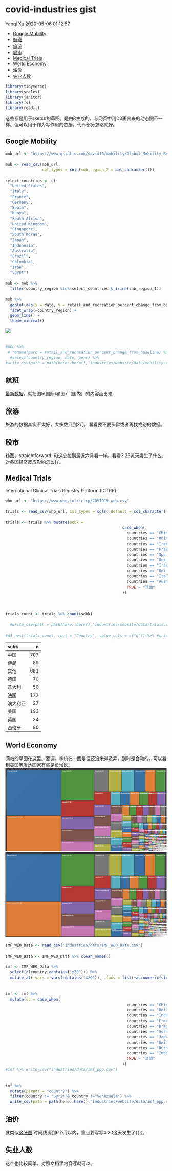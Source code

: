 covid-industries gist
================
Yanqi Xu
2020-05-06 01:12:57

  - [Google Mobility](#google-mobility)
  - [航班](#航班)
  - [旅游](#旅游)
  - [股市](#股市)
  - [Medical Trials](#medical-trials)
  - [World Economy](#world-economy)
  - [油价](#油价)
  - [失业人数](#失业人数)

``` r
library(tidyverse)
library(scales)
library(janitor)
library(fs)
library(readxl)
```

这些都是用于sketch的草图。是由R生成的，与网页中用D3画出来的动态图不一样。但可以用于作为写作用的依据。代码部分忽略就好。

## Google Mobility

``` r
mob_url <- "https://www.gstatic.com/covid19/mobility/Global_Mobility_Report.csv?cachebust=911a386b6c9c230f"

mob <- read_csv(mob_url,
                col_types = cols(sub_region_2 = col_character()))

select_countries <- c(
  "United States",
  "Italy",
  "France",
  "Germany",
  "Spain",
  "Kenya",
  "South Africa",
  "United Kingdom",
  "Singapore",
  "South Korea",
  "Japan",
  "Indonesia",
  "Australia",
  "Brazil",
  "Colombia",
  "Iran",
  "Egypt")

mob <- mob %>% 
  filter(country_region %in% select_countries & is.na(sub_region_1))

mob %>% 
  ggplot(aes(x = date, y = retail_and_recreation_percent_change_from_baseline)) +
  facet_wrap(~country_region) +
  geom_line() + 
  theme_minimal()
```

![](../plots/google%20mobility-1.png)<!-- -->

``` r

#mob %>% 
 # rename(perc = retail_and_recreation_percent_change_from_baseline) %>% 
  #select(country_region, date, perc) %>% 
#write_csv(path = path(here::here(),"industries/website/data/mobility.csv"),na = "")
```

## 航班

[最新数据](https://www.iata.org/en/iata-repository/publications/economic-reports/air-passenger-monthly-analysis---mar-2020/)，就把图5(国际)和图7（国内）的内容画出来

## 旅游

旅游的数据其实不太好，大多数只到2月。看看要不要保留或者再找找别的数据。

## 股市

线图，straightforward.
和[这个](https://www.macrotrends.net/1358/dow-jones-industrial-average-last-10-years)拉到最近六月看一样。看看3.23这天发生了什么，对各国经济反应影响怎么样。

## Medical Trials

International Clinical Trials Registry Platform (ICTRP)

``` r
who_url <- "https://www.who.int/ictrp/COVID19-web.csv"

trials <- read_csv(who_url, col_types = cols(.default = col_character())) %>% clean_names()

trials <- trials %>% mutate(scbk = 
                                                   case_when(
                                                     countries == "China" ~ "中国",
                                                     countries == "United States" ~ "美国",
                                                     countries == "Iran (Islamic Republic of)" ~ "伊朗",
                                                     countries == "France" ~ "法国",
                                                     countries == "Spain" ~ "西班牙",
                                                     countries == "Germany" ~ "德国",
                                                     countries == "Iran (Islamic Republic of)" ~ "伊朗",
                                                     countries == "United Kingdom" ~ "英国",
                                                     countries == "Italy" ~ "意大利",
                                                     countries == "Australia" ~ "澳大利亚",
                                                     TRUE ~ "其他"
                                                   ))


  
trials_count <- trials %>% count(scbk) 

  #write_csv(path = path(here::here(),"industries/website/data/trials.csv"),na = "")

#d3_nest(trials_count, root = "Country", value_cols = c("n")) %>% #write(path(here::here(),"industries/website/data/trials.json"))
```

| scbk |   n |
| :--- | --: |
| 中国   | 707 |
| 伊朗   |  89 |
| 其他   | 691 |
| 德国   |  70 |
| 意大利  |  50 |
| 法国   | 177 |
| 澳大利亚 |  27 |
| 美国   | 193 |
| 英国   |  34 |
| 西班牙  |  80 |

## World Economy

网站的草图在这里。要调。字挤在一团是但还没来得及弄，到时是会动的。可以看到美国等发达国家有些是负增长。
![2019年](plots/2019.png) ![2019年](plots/2020.png)

``` r
IMF_WEO_Data <- read_csv("industries/data/IMF_WEO_Data.csv")

IMF_WEO_Data <- IMF_WEO_Data %>% clean_names()

imf <- IMF_WEO_Data %>% 
  select(c(country,contains("x20"))) %>% 
  mutate_at(.vars = vars(contains("x20")), .funs = list(~as.numeric(str_remove(.,","))))


imf <- imf %>% 
  mutate(sc = case_when(
                                                     countries == "China" ~ "中国",
                                                     countries == "United States" ~ "美国",
                                                     countries == "India" ~ "印度",
                                                     countries == "France" ~ "法国",
                                                     countries == "Brazil" ~ "巴西",
                                                     countries == "Germany" ~ "德国",
                                                     countries == "Japan" ~ "日本",
                                                     countries == "United Kingdom" ~ "英国",
                                                     countries == "Russia" ~ "俄罗斯",
                                                     countries == "Indonesia" ~"印度尼西亚",
                                                     TRUE ~ "其他"
                                                   ))
#imf %>% write_csv("industries/data/imf_ppp.csv")


imf %>% 
  mutate(parent = "country") %>% 
  filter(country != "Syria"& country !="Venezuela") %>% 
  write_csv(path = path(here::here(),"industries/website/data/imf_ppp.csv"),na = "")
```

## 油价

就类似[这张图](https://markets.businessinsider.com/commodities/oil-price?type=wti)
时间线调到6个月以内，重点要写写4.20这天发生了什么

## 失业人数

这个也比较简单，对照文档里内容写就可以。
